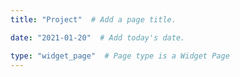 ```yaml
---
title: "Project"  # Add a page title.

date: "2021-01-20"  # Add today's date.

type: "widget_page"  # Page type is a Widget Page
---
```

